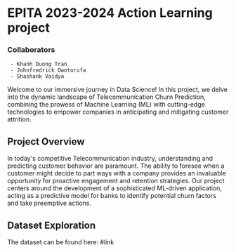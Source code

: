 EPITA 2023-2024 Action Learning project
=====

### Collaborators
     - Khanh Duong Tran
     - Johnfredrick Owotorufa
     - Shashank Vaidya

Welcome to our immersive journey in Data Science! In this project, we delve into the dynamic landscape of Telecommunication Churn Prediction, combining the prowess of Machine Learning (ML) with cutting-edge technologies to empower companies in anticipating and mitigating customer attrition.

## Project Overview
In today's competitive Telecommunication industry, understanding and predicting customer behavior are paramount. The ability to foresee when a customer might decide to part ways with a company provides an invaluable opportunity for proactive engagement and retention strategies. Our project centers around the development of a sophisticated ML-driven application, acting as a predictive model for banks to identify potential churn factors and take preemptive actions.

## Dataset Exploration
The dataset can be found here: #link



